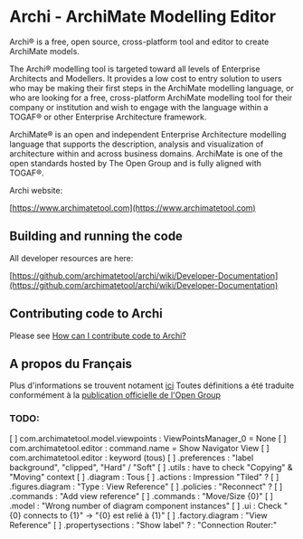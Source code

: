 

# Archi - ArchiMate Modelling Editor

Archi® is a free, open source, cross-platform tool and editor to create ArchiMate models.

The Archi® modelling tool is targeted toward all levels of Enterprise Architects and Modellers. It provides a low cost to entry solution to users who may be making their first steps in the ArchiMate modelling language, or who are looking for a free, cross-platform ArchiMate modelling tool for their company or institution and wish to engage with the language within a TOGAF® or other Enterprise Architecture framework.

ArchiMate® is an open and independent Enterprise Architecture modelling language that supports the description, analysis and visualization of architecture within and across business domains. ArchiMate is one of the open standards hosted by The Open Group and is fully aligned with TOGAF®.

Archi website:

[https://www.archimatetool.com](https://www.archimatetool.com)


## Building and running the code

All developer resources are here:

[https://github.com/archimatetool/archi/wiki/Developer-Documentation](https://github.com/archimatetool/archi/wiki/Developer-Documentation)


## Contributing code to Archi

Please see [How can I contribute code to Archi?](https://github.com/Phillipus/archi/wiki/How-can-I-contribute-code-to-Archi%3F)


## A propos du Français

Plus d'informations se trouvent notament [ici](https://github.com/archimatetool/archi/wiki/Translating-Archi)
Toutes définitions a été traduite conformément à la [publication officielle de l'Open Group](https://publications.opengroup.org/c204)

### TODO: 
[ ] com.archimatetool.model.viewpoints : ViewPointsManager_0 = None
[ ] com.archimatetool.editor     : command.name = Show Navigator View
[ ] com.archimatetool.editor     : keyword (tous)
    [ ] .preferences             : "label background", "clipped", "Hard" / "Soft"
    [ ] .utils                   : have to check "Copying" & "Moving" context
    [ ] .diagram                 : Tous
            [ ] .actions         : Impression "Tiled" ?
            [ ] .figures.diagram :  "Type : View Reference"
            [ ] .policies        : "Reconnect" ?
            [ ] .commands        : "Add view reference"
            [ ] .commands        : "Move/Size {0}"
    [ ] .model                   : "Wrong number of diagram component instances"
    [ ] .ui                      : Check "{0} connects to {1}" -> "{0} est relié à {1}"
        [ ] .factory.diagram     :  "View Reference"
    [ ] .propertysections        : "Show label" ?
                                 : "Connection Router:"

